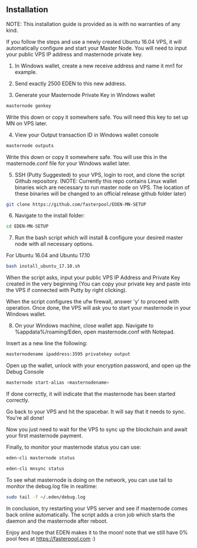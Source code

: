 ## Installation

NOTE: This installation guide is provided as is with no warranties of any kind.

If you follow the steps and use a newly created Ubuntu 16.04 VPS, it will automatically configure and start your Master Node. You will need to input your public VPS IP address and masternode private key.

1) In Windows wallet, create a new receive address and name it mn1 for example.

2) Send exactly 2500 EDEN to this new address.

3) Generate your Masternode Private Key in Windows wallet
```bash
masternode genkey
```
Write this down or copy it somewhere safe. You will need this key to set up MN on VPS later.

4) View your Output transaction ID in Windows wallet console

```bash
masternode outputs
```
Write this down or copy it somewhere safe. You will use this in the masternode.conf file for your Windows wallet later.

5) SSH (Putty Suggested) to your VPS, login to root, and clone the script Github repository. 
(NOTE: Currently this repo contains Linux wallet binaries wich are necessary to run master node on VPS. The location of these binaries will be changed to an official release github folder later)

```bash
git clone https://github.com/fasterpool/EDEN-MN-SETUP
```
6) Navigate to the install folder:

```bash
cd EDEN-MN-SETUP
```

7) Run the bash script which will install & configure your desired master node with all necessary options.

For Ubuntu 16.04 and Ubuntu 17.10

```bash
bash install_ubuntu_17.10.sh
```

When the script asks, input your public VPS IP Address and Private Key created in the very beginning (You can copy your private key and paste into the VPS if connected with Putty by right clicking).

When the script configures the ufw firewall, answer 'y' to proceed with operation.
Once done, the VPS will ask you to start your masternode in your Windows wallet.

8) On your Windows machine, close wallet app. Navigate to %appdata%/roaming/Eden, open masternode.conf with Notepad.

Insert as a new line the following:

```bash
masternodename ipaddress:3595 privatekey output
```

Open up the wallet, unlock with your encryption password, and open up the Debug Console

```bash
masternode start-alias <masternodename>
```
If done correctly, it will indicate that the masternode has been started correctly. 

Go back to your VPS and hit the spacebar. It will say that it needs to sync. You're all done!

Now you just need to wait for the VPS to sync up the blockchain and await your first masternode payment.

Finally, to monitor your masternode status you can use:

```bash
eden-cli masternode status

eden-cli mnsync status
```

To see what masternode is doing on the network, you can use tail to monitor the debug.log file in realtime:

```bash
sudo tail -f ~/.eden/debug.log
```

In conclusion, try restarting your VPS server and see if masternode comes back online automatically. The script adds a cron job which starts the daemon and the masternode after reboot.

Enjoy and hope that EDEN makes it to the moon!
note that we still have 0% pool fees at https://fasterpool.com :)
